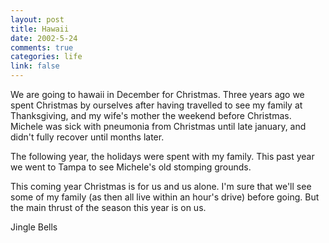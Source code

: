 ```yaml
--- 
layout: post
title: Hawaii
date: 2002-5-24
comments: true
categories: life
link: false
---
```

We are going to hawaii in December for Christmas. Three years ago we spent Christmas by ourselves after having travelled to see my family at Thanksgiving, and my wife's mother the weekend before Christmas. Michele was sick with pneumonia from Christmas until late january, and didn't fully recover until months later.

The following year, the holidays were spent with my family. This past year we went to Tampa to see Michele's old stomping grounds.

This coming year Christmas is for us and us alone. I'm sure that we'll see some of my family (as then all live within an hour's drive) before going. But the main thrust of the season this year is on us.

Jingle Bells

